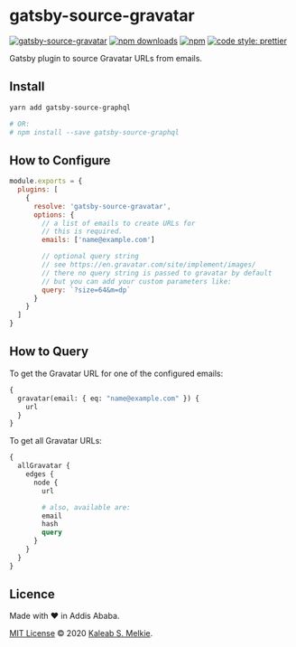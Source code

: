 # gatsby-source-gravatar

[![gatsby-source-gravatar](https://img.shields.io/npm/v/gatsby-source-gravatar.png?style=flat-square)](https://www.npmjs.org/package/gatsby-source-gravatar)
[![npm downloads](https://img.shields.io/npm/dm/gatsby-source-gravatar.svg?style=flat-square)](https://www.npmjs.org/package/gatsby-source-gravatar)
[![npm](https://img.shields.io/npm/dt/gatsby-source-gravatar.svg?style=flat-square)](https://www.npmjs.org/package/gatsby-source-gravatar)
[![code style: prettier](https://img.shields.io/badge/code_style-prettier-ff69b4.svg?style=flat-square)](https://github.com/prettier/prettier)

Gatsby plugin to source Gravatar URLs from emails.

## Install

```bash
yarn add gatsby-source-graphql

# OR:
# npm install --save gatsby-source-graphql
```

## How to Configure

```js
module.exports = {
  plugins: [
    {
      resolve: 'gatsby-source-gravatar',
      options: {
        // a list of emails to create URLs for
        // this is required.
        emails: ['name@example.com']

        // optional query string
        // see https://en.gravatar.com/site/implement/images/
        // there no query string is passed to gravatar by default
        // but you can add your custom parameters like:
        query: `?size=64&m=dp`
      }
    }
  ]
}
```

## How to Query

To get the Gravatar URL for one of the configured emails:

```graphql
{
  gravatar(email: { eq: "name@example.com" }) {
    url
  }
}
```

To get all Gravatar URLs:

```graphql
{
  allGravatar {
    edges {
      node {
        url

        # also, available are:
        email
        hash
        query
      }
    }
  }
}
```

## Licence

Made with &hearts; in Addis Ababa.

[MIT License](LICENSE) &copy; 2020 [Kaleab S. Melkie](https://bit.ly/kaleab).
